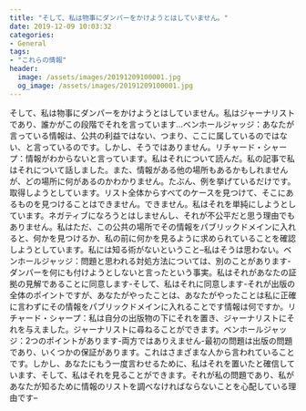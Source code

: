 ```yaml
---
title: "そして、私は物事にダンパーをかけようとはしていません。"
date: 2019-12-09 10:03:32
categories:
- General
tags:
- "これらの情報"
header:
  image: /assets/images/20191209100001.jpg
  og_image: /assets/images/20191209100001.jpg
---
```


そして、私は物事にダンパーをかけようとはしていません。私はジャーナリストであり、誰かがこの段階でそれを言っています…ベンホールジャッジ：あなたが言っている情報は、公共の利益ではない、つまり、ここに属しているのではない、と言っているのです。しかし、そうではありません。リチャード・シャープ：情報がわからないと言っています。私はそれについて読んだ。私の記事で私はそれについて話しました。また、情報がある他の場所もあるかもしれませんが、どの場所に何があるのかわかりません。たぶん、例を挙げているだけです。取得しようとしています。リスト全体からすべてのケースを見つけて、そこにあるものを見つけることはできません。できません。私はそれを単純にしようとしています。ネガティブになろうとはしませんし、それが不公平だと思う理由でもありません。私はただ、この公共の場所でその情報をパブリックドメインに入れると、何かを見つけるか、私の前に何かを見るように求められていることを確認しようとしています。私には知る術がないということ–私はそうは思わない。ベンホールジャッジ：問題と思われる対処方法については、別のことがあります-ダンパーを何にも付けようとしないと言ったという事実。私はそれがあなたの証拠の見解であることに同意します-そして、私はそれに同意します-それが出版の全体のポイントですが、あなたがやったことは、あなたがやったことは私に正確に言わずにその情報をパブリックドメインに入れることです情報は何ですか。リチャード・シャープ：私は自分の出版物の下にそれを置き、ジャーナリストにそれを与えました。ジャーナリストに尋ねることができます。ベンホールジャッジ：2つのポイントがあります-両方ではありえません-最初の問題は出版の問題であり、いくつかの保証があります。これはさまざまな人から言われていることです。しかし、あなたにもう一度言わせるために、私はそれを置いたと確信しています、そして、私はそれを見ることができます。それが私の問題であり、私があなたが知るために情報のリストを調べなければならないことを心配している理由です–
